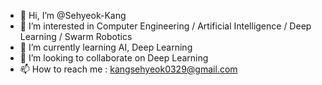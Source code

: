- 👋 Hi, I’m @Sehyeok-Kang
- 👀 I’m interested in Computer Engineering / Artificial Intelligence / Deep Learning / Swarm Robotics
- 🌱 I’m currently learning AI, Deep Learning
- 💞️ I’m looking to collaborate on Deep Learning
- 📫 How to reach me : kangsehyeok0329@gmail.com

<!---
Sehyeok-Kang/Sehyeok-Kang is a ✨ special ✨ repository because its `README.md` (this file) appears on your GitHub profile.
You can click the Preview link to take a look at your changes.
--->
